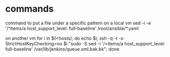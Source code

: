 # commands
command to put a file under a specific pattern on a local vm
sed -i -e '/^items/a host_support_level: full-baseline' /root/ansible/*.yaml 

on another vm 
for i in $(<hosts); do echo $i; ssh -q -t -o StrictHostKeyChecking=no $i "sudo -S sed -i '/<items/a host_support_level: full-baseline' /var/lib/jenkins/queue.xml.bak.bk"; done
